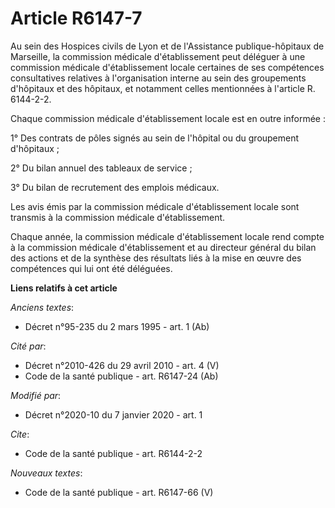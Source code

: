 # Article R6147-7

Au sein des Hospices civils de Lyon et de l'Assistance publique-hôpitaux de Marseille, la commission médicale d'établissement
peut déléguer à une commission médicale d'établissement locale certaines de ses compétences consultatives relatives à
l'organisation interne au sein des groupements d'hôpitaux et des hôpitaux, et notamment celles mentionnées à l'article R.
6144-2-2.

Chaque commission médicale d'établissement locale est en outre informée :

1° Des contrats de pôles signés au sein de l'hôpital ou du groupement d'hôpitaux ;

2° Du bilan annuel des tableaux de service ;

3° Du bilan de recrutement des emplois médicaux.

Les avis émis par la commission médicale d'établissement locale sont transmis à la commission médicale d'établissement.

Chaque année, la commission médicale d'établissement locale rend compte à la commission médicale d'établissement et au
directeur général du bilan des actions et de la synthèse des résultats liés à la mise en œuvre des compétences qui lui ont
été déléguées.

**Liens relatifs à cet article**

_Anciens textes_:

  - Décret n°95-235 du 2 mars 1995 - art. 1 (Ab)

_Cité par_:

  - Décret n°2010-426 du 29 avril 2010 - art. 4 (V)
  - Code de la santé publique - art. R6147-24 (Ab)

_Modifié par_:

  - Décret n°2020-10 du 7 janvier 2020 - art. 1

_Cite_:

  - Code de la santé publique - art. R6144-2-2

_Nouveaux textes_:

  - Code de la santé publique - art. R6147-66 (V)
